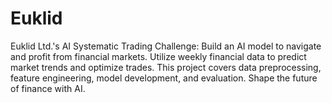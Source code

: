 # Euklid
Euklid Ltd.'s AI Systematic Trading Challenge: Build an AI model to navigate and profit from financial markets. Utilize weekly financial data to predict market trends and optimize trades. This project covers data preprocessing, feature engineering, model development, and evaluation. Shape the future of finance with AI.
